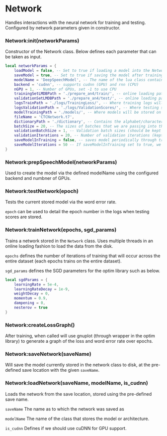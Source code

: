 # Network

Handles interactions with the neural network for training and testing. Configured by network parameters given in
constructor.

### Network:init(networkParams)

Constructor of the Network class. Below defines each parameter that can be taken as input.

```lua
local networkParams = {
    loadModel = false, -- Set to true if loading a model into the Network class rather than training.
    saveModel = true, -- Set to true if saving the model after training.
    modelName = 'DeepSpeechModel', -- The name of the lua class containing the network architecture
    backend = 'cudnn', -- supports cudnn (GPU) and rnn (CPU)
    nGPU = 1, -- Number of GPUs, set -1 to use CPU
    trainingSetLMDBPath = './prepare_an4/train/', -- online loading path from the LMDB dataset for training.
    validationSetLMDBPath = './prepare_an4/test/', -- online loading path from the LMDB dataset for testing.
    logsTrainPath = './logs/TrainingLoss/', -- Where training logs will be stored.
    logsValidationPath = './logs/ValidationScores/', -- Where testing score logs will be stored.
    modelTrainingPath = './models/', -- Where models will be stored on saving.
    fileName = 'CTCNetwork.t7',
    dictionaryPath = './dictionary', -- Contains the alphabet/characters that we are to predict on.
    batchSize = 20, -- The sizes of batches that we are passing into the network in training.
    validationBatchSize = 1, -- Validation batch sizes (should be kept at 1, since we pass 1 sample at a time).
    validationIterations = 20, -- Number of validation iterations (kept small, because we only want to run a few tests per epoch).
    saveModelInTraining = false, -- saves model periodically through training
    saveModelIterations = 50 -- If saveModelInTraining set to true, we save every 50 epochs.
}
```

### Network:prepSpeechModel(networkParams)

Used to create the model via the defined modelName using the configured backend and numbner of GPUs.

### Network:testNetwork(epoch)

Tests the current stored model via the word error rate.

`epoch` can be used to detail the epoch number in the logs when testing scores are stored.

### Network:trainNetwork(epochs, sgd_params)

Trains a network stored in the `Network` class. Uses multiple threads in an online loading fashion to load the data from the disk.

`epochs` defines the number of iterations of training that will occur across the entire dataset (each epochs trains on the entire dataset).

`sgd_params` defines the SGD parameters for the optim library such as below.

```lua
local sgdParams = {
    learningRate = 5e-4,
    learningRateDecay = 1e-9,
    weightDecay = 0,
    momentum = 0.9,
    dampening = 0,
    nesterov = true
}
```

### Network:createLossGraph()

After training, when called will use gnuplot (through wrapper in the optim library) to generate a graph of the loss and word error rate over epochs.

### Network:saveNetwork(saveName)

Will save the model currently stored in the network class to disk, at the pre-defined save location with the given `saveName`.

### Network:loadNetwork(saveName, modelName, is_cudnn)

Loads the network from the save location, stored using the pre-defined save name.

`saveName` The name as to which the network was saved as

`modelName` The name of the class that stores the model or architecture.

`is_cudnn` Defines if we should use cuDNN for GPU support.